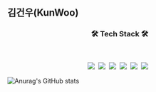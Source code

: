 ## 김건우(KunWoo)

<h3 align="center"><b>🛠 Tech Stack 🛠</b></h3>
</br>
  
<p align="center">
<img src="https://img.shields.io/badge/Docker-2496ED?style=flat-square&logo=Docker&logoColor=white"/></a>&nbsp
<img src="https://img.shields.io/badge/Linux-FCC624?style=flat-square&logo=Linux&logoColor=black"/></a>&nbsp
<img src="https://img.shields.io/badge/Java-008080?style=flat-square&logo=Java&logoColor=white"/></a>&nbsp
<img src="https://img.shields.io/badge/Spring-329632?style=flat-square&logo=SpringBoot&logoColor=white"/></a>&nbsp 
<img src="https://img.shields.io/badge/Python-3766AB?style=flat-square&logo=Python&logoColor=white"/></a>&nbsp
<img src="https://img.shields.io/badge/HTML5-E34F26?style=flat-square&logo=HTML5&logoColor=white"/></a> &nbsp


![Anurag's GitHub stats](https://github-readme-stats.vercel.app/api?username=Pigonhair&show_icons=true&theme=radical)
